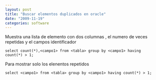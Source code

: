 ```yaml
---
layout: post
title: "Buscar elementos duplicados en oracle"
date: "2009-11-19"
categories: software
---
```


Muestra una lista de elemento con dos columnas , el numero de veces repetidas y el campos identificador

`select count(*),<campo1> from <tabla> group by <campo1> having count(*) > 1;`

Para mostrar solo los elenentos repetidos

`select <campo1> from <tabla> group by <campo1> having count(*) > 1;`
